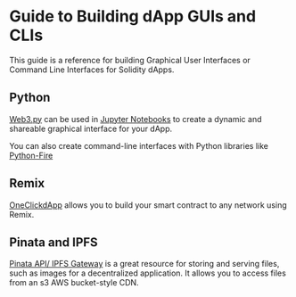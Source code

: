 # Guide to Building dApp GUIs and CLIs

This guide is a reference for building Graphical User Interfaces or Command Line Interfaces for Solidity dApps.


## Python

[Web3.py](https://web3py.readthedocs.io/en/stable/) can be used in [Jupyter Notebooks](Example_dApp/jupyter_notebook/accident.ipynb) to create a dynamic and shareable graphical interface for your dApp.

You can also create command-line interfaces with Python libraries like [Python-Fire](https://github.com/google/python-fire)

## Remix

[OneClickdApp](https://oneclickdapp.com/) allows you to build your smart contract to any network using Remix.

## Pinata and IPFS

[Pinata API/ IPFS Gateway](https://pinata.cloud/documentation) is a great resource for storing and serving files, such as images for a decentralized application. It allows you to access files from an s3 AWS bucket-style CDN.
